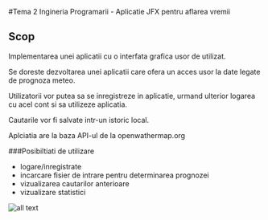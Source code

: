 #Tema 2 Ingineria Programarii - Aplicatie JFX pentru aflarea vremii
## Scop

Implementarea unei aplicatii cu o interfata grafica usor de utilizat.

Se doreste dezvoltarea unei aplicatii care ofera un acces usor la date legate de prognoza meteo.

Utilizatorii vor putea sa se inregistreze in aplicatie, urmand ulterior logarea cu acel cont si sa utilizeze aplicatia.

Cautarile vor fi salvate intr-un istoric local.

Aplciatia are la baza API-ul de la openwathermap.org

###Posibiltiati de utilizare

- logare/inregistrate
- incarcare fisier de intrare pentru determinarea prognozei
- vizualizarea cautarilor anterioare
- vizualizare statistici

![all text](https://ro.wikipedia.org/wiki/OpenWeatherMap#/media/Fi%C8%99ier:OpenWeatherMap_logo.png)